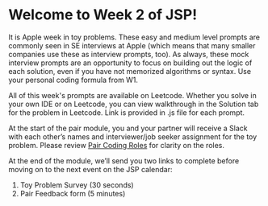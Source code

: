 # Welcome to Week 2 of JSP!

It is Apple week in toy problems. These easy and medium level prompts are commonly seen in SE interviews at Apple (which means that many smaller companies use these as interview prompts, too). As always, these mock interview prompts are an opportunity to focus on building out the logic of each solution, even if you have not memorized algorithms or syntax. Use your personal coding formula from W1.

All of this week's prompts are available on Leetcode. Whether you solve in your own IDE or on Leetcode, you can view walkthrough in the Solution tab for the problem in Leetcode. Link is provided in .js file for each prompt.

At the start of the pair module, you and your partner will receive a Slack with each other’s names and interviewer/job seeker assignment for the toy problem. Please review [Pair Coding Roles](https://github.com/hackreactor/hrjsp1-toy-problems/blob/master/PAIRING_ROLES.md)  for clarity on the roles.

At the end of the module, we’ll send you two links to complete before moving on to the next event on the JSP calendar:

1. Toy Problem Survey (30 seconds)
2. Pair Feedback form (5 minutes)



